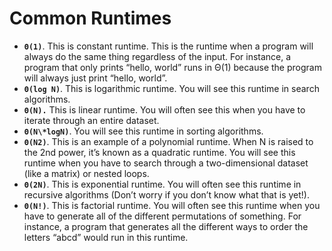 # Common Runtimes

- **`Θ(1)`**. This is constant runtime. This is the runtime when a program will always do the same thing regardless of the input. For instance, a program that only prints “hello, world” runs in Θ(1) because the program will always just print “hello, world”.
- **`Θ(log N)`**. This is logarithmic runtime. You will see this runtime in search algorithms.
- **`Θ(N).`** This is linear runtime. You will often see this when you have to iterate through an entire dataset.
- **`Θ(N\*logN)`**. You will see this runtime in sorting algorithms.
- **`Θ(N2)`**. This is an example of a polynomial runtime. When N is raised to the 2nd power, it’s known as a quadratic runtime. You will see this runtime when you have to search through a two-dimensional dataset (like a matrix) or nested loops.
- **`Θ(2N)`**. This is exponential runtime. You will often see this runtime in recursive algorithms (Don’t worry if you don’t know what that is yet!).
- **`Θ(N!)`**. This is factorial runtime. You will often see this runtime when you have to generate all of the different permutations of something. For instance, a program that generates all the different ways to order the letters “abcd” would run in this runtime.
